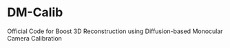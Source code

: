 # DM-Calib
Official Code for Boost 3D Reconstruction using Diffusion-based Monocular Camera Calibration
